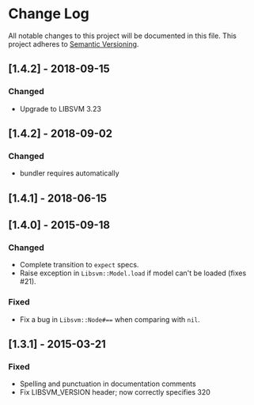 # Change Log
All notable changes to this project will be documented in this file.
This project adheres to [Semantic Versioning](http://semver.org/).

## [1.4.2] - 2018-09-15
### Changed
- Upgrade to LIBSVM 3.23

## [1.4.2] - 2018-09-02
### Changed
- bundler requires automatically

## [1.4.1] - 2018-06-15

## [1.4.0] - 2015-09-18
### Changed
- Complete transition to `expect` specs.
- Raise exception in `Libsvm::Model.load` if model can't be loaded (fixes #21).
### Fixed
- Fix a bug in `Libsvm::Node#==` when comparing with `nil`.

## [1.3.1] - 2015-03-21
### Fixed
- Spelling and punctuation in documentation comments
- Fix LIBSVM_VERSION header; now correctly specifies 320
